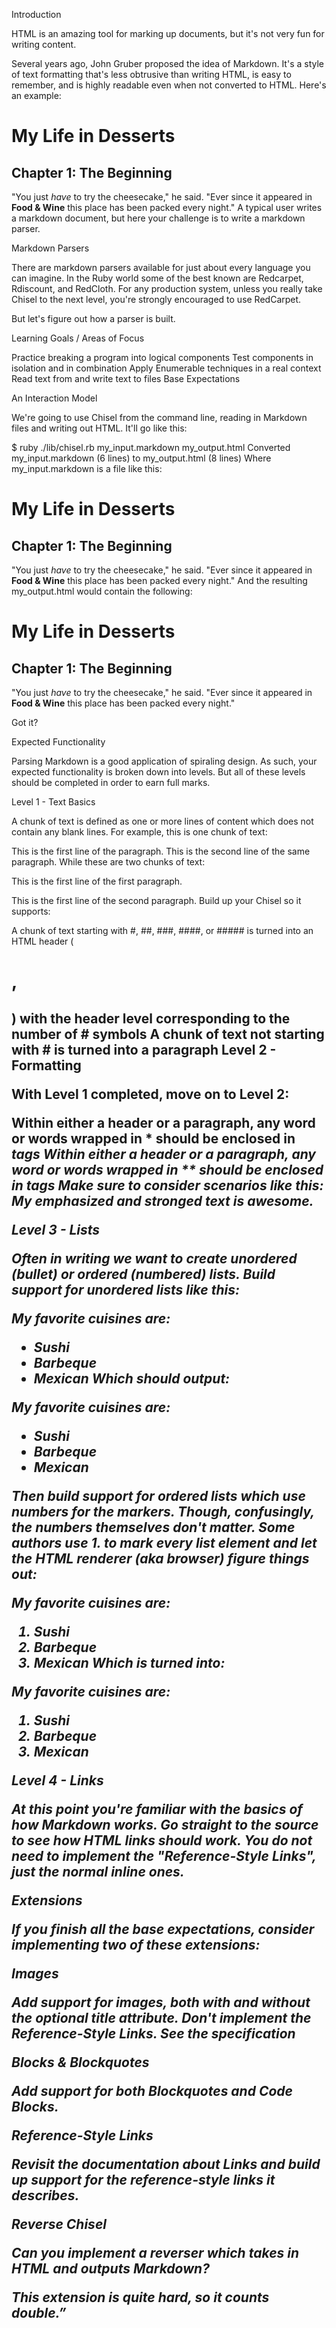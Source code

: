 Introduction

HTML is an amazing tool for marking up documents, but it's not very fun for writing content.

Several years ago, John Gruber proposed the idea of Markdown. It's a style of text formatting that's less obtrusive than writing HTML, is easy to remember, and is highly readable even when not converted to HTML. Here's an example:

# My Life in Desserts

## Chapter 1: The Beginning

"You just *have* to try the cheesecake," he said. "Ever since it appeared in
**Food & Wine** this place has been packed every night."
A typical user writes a markdown document, but here your challenge is to write a markdown parser.

Markdown Parsers

There are markdown parsers available for just about every language you can imagine. In the Ruby world some of the best known are Redcarpet, Rdiscount, and RedCloth. For any production system, unless you really take Chisel to the next level, you're strongly encouraged to use RedCarpet.

But let's figure out how a parser is built.

Learning Goals / Areas of Focus

Practice breaking a program into logical components
Test components in isolation and in combination
Apply Enumerable techniques in a real context
Read text from and write text to files
Base Expectations

An Interaction Model

We're going to use Chisel from the command line, reading in Markdown files and writing out HTML. It'll go like this:

$ ruby ./lib/chisel.rb my_input.markdown my_output.html
Converted my_input.markdown (6 lines) to my_output.html (8 lines)
Where my_input.markdown is a file like this:

# My Life in Desserts

## Chapter 1: The Beginning

"You just *have* to try the cheesecake," he said. "Ever since it appeared in
**Food & Wine** this place has been packed every night."
And the resulting my_output.html would contain the following:

<h1>My Life in Desserts</h1>

<h2>Chapter 1: The Beginning</h2>

<p>
  "You just <em>have</em> to try the cheesecake," he said. "Ever since it appeared in
  <strong>Food &amp; Wine</strong> this place has been packed every night."
</p>
Got it?

Expected Functionality

Parsing Markdown is a good application of spiraling design. As such, your expected functionality is broken down into levels. But all of these levels should be completed in order to earn full marks.

Level 1 - Text Basics

A chunk of text is defined as one or more lines of content which does not contain any blank lines. For example, this is one chunk of text:

This is the first line of the paragraph.
This is the second line of the same paragraph.
While these are two chunks of text:

This is the first line of the first paragraph.

This is the first line of the second paragraph.
Build up your Chisel so it supports:

A chunk of text starting with #, ##, ###, ####, or ##### is turned into an HTML header (<h1>, <h2>) with the header level corresponding to the number of # symbols
A chunk of text not starting with # is turned into a paragraph
Level 2 - Formatting

With Level 1 completed, move on to Level 2:

Within either a header or a paragraph, any word or words wrapped in * should be enclosed in <em> tags
Within either a header or a paragraph, any word or words wrapped in ** should be enclosed in <strong> tags
Make sure to consider scenarios like this: My *emphasized and **stronged** text* is awesome.

Level 3 - Lists

Often in writing we want to create unordered (bullet) or ordered (numbered) lists. Build support for unordered lists like this:

My favorite cuisines are:

* Sushi
* Barbeque
* Mexican
Which should output:

<p>
  My favorite cuisines are:
</p>

<ul>
  <li>Sushi</li>
  <li>Barbeque</li>
  <li>Mexican</li>
</ul>
Then build support for ordered lists which use numbers for the markers. Though, confusingly, the numbers themselves don't matter. Some authors use 1. to mark every list element and let the HTML renderer (aka browser) figure things out:

My favorite cuisines are:

1. Sushi
2. Barbeque
3. Mexican
Which is turned into:

<p>
  My favorite cuisines are:
</p>

<ol>
  <li>Sushi</li>
  <li>Barbeque</li>
  <li>Mexican</li>
</ol>
Level 4 - Links

At this point you're familiar with the basics of how Markdown works. Go straight to the source to see how HTML links should work. You do not need to implement the "Reference-Style Links", just the normal inline ones.

Extensions

If you finish all the base expectations, consider implementing two of these extensions:

Images

Add support for images, both with and without the optional title attribute. Don't implement the Reference-Style Links. See the specification

Blocks & Blockquotes

Add support for both Blockquotes and Code Blocks.

Reference-Style Links

Revisit the documentation about Links and build up support for the reference-style links it describes.

Reverse Chisel

Can you implement a reverser which takes in HTML and outputs Markdown?

This extension is quite hard, so it counts double.”
